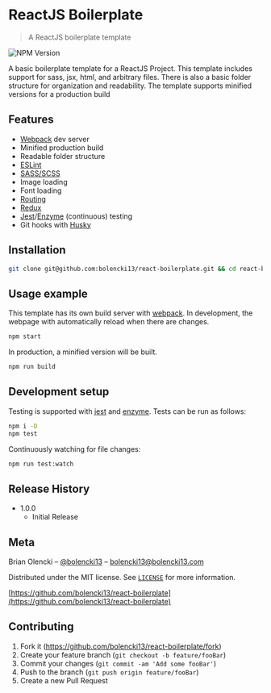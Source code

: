 # ReactJS Boilerplate
> A ReactJS boilerplate template

![NPM Version][npm-image]

A basic boilerplate template for a ReactJS Project. This template includes support for sass, jsx, html, and arbitrary files. There is also a basic folder structure for organization and readability. The template supports minified versions for a production build

## Features

* [Webpack](https://webpack.js.org/) dev server
* Minified production build
* Readable folder structure
* [ESLint](https://eslint.org/)
* [SASS/SCSS](https://sass-lang.com/)
* Image loading
* Font loading
* [Routing](https://github.com/ReactTraining/react-router)
* [Redux](https://github.com/reduxjs/redux)
* [Jest](https://facebook.github.io/jest/docs/en/tutorial-react.html)/[Enzyme](https://github.com/airbnb/enzyme) (continuous) testing
* Git hooks with [Husky](https://github.com/typicode/husky)

## Installation

```sh
git clone git@github.com:bolencki13/react-boilerplate.git && cd react-boilerplate && rm -rf .git && git init; npm i -D
```

## Usage example

This template has its own build server with [webpack](https://webpack.js.org/). In development, the webpage with automatically reload when there are changes.

```sh
npm start
```

In production, a minified version will be built.

```sh
npm run build
```


## Development setup

Testing is supported with [jest](https://facebook.github.io/jest/docs/en/tutorial-react.html) and [enzyme](https://github.com/airbnb/enzyme). Tests can be run as follows:

```sh
npm i -D
npm test
```

Continuously watching for file changes:

```sh
npm run test:watch
```

## Release History

* 1.0.0
    * Initial Release

## Meta

Brian Olencki – [@bolencki13](https://twitter.com/bolencki13) – [bolencki13@bolencki13.com](mailto://bolencki13@bolencki13.com)

Distributed under the MIT license. See [``LICENSE``](LICENSE) for more information.

[https://github.com/bolencki13/react-boilerplate](https://github.com/bolencki13/react-boilerplate)

## Contributing

1. Fork it (<https://github.com/bolencki13/react-boilerplate/fork>)
2. Create your feature branch (`git checkout -b feature/fooBar`)
3. Commit your changes (`git commit -am 'Add some fooBar'`)
4. Push to the branch (`git push origin feature/fooBar`)
5. Create a new Pull Request

<!-- Markdown link & img dfn's -->
[npm-image]: https://img.shields.io/npm/v/datadog-metrics.svg?style=flat-square
